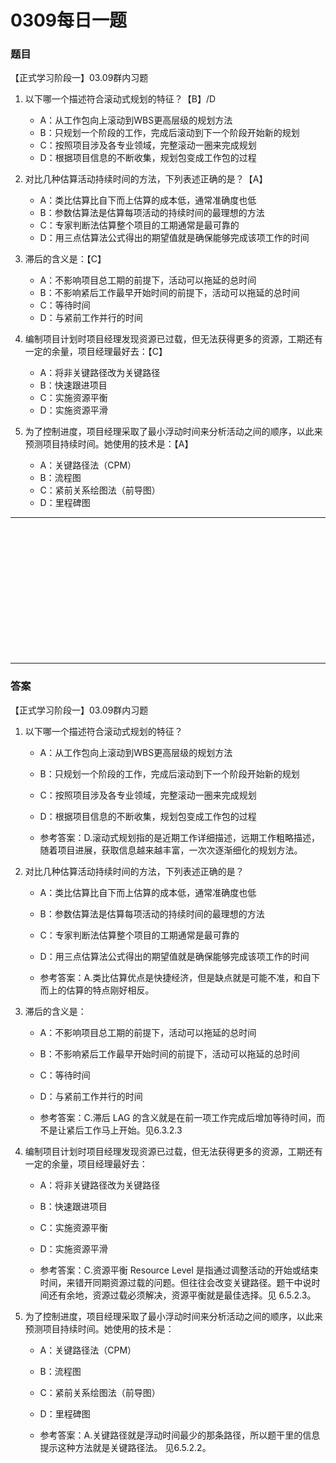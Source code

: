 # 0309每日一题
### 题目
【正式学习阶段一】03.09群内习题

1. 以下哪一个描述符合滚动式规划的特征？【B】/D
	- A：从工作包向上滚动到WBS更高层级的规划方法
	- B：只规划一个阶段的工作，完成后滚动到下一个阶段开始新的规划
	- C：按照项目涉及各专业领域，完整滚动一圈来完成规划
	- D：根据项目信息的不断收集，规划包变成工作包的过程

2. 对比几种估算活动持续时间的方法，下列表述正确的是？【A】
	- A：类比估算比自下而上估算的成本低，通常准确度也低
	- B：参数估算法是估算每项活动的持续时间的最理想的方法
	- C：专家判断法估算整个项目的工期通常是最可靠的
	- D：用三点估算法公式得出的期望值就是确保能够完成该项工作的时间

3. 滞后的含义是：【C】
	- A：不影响项目总工期的前提下，活动可以拖延的总时间
	- B：不影响紧后工作最早开始时间的前提下，活动可以拖延的总时间
	- C：等待时间
	- D：与紧前工作并行的时间

4. 编制项目计划时项目经理发现资源已过载，但无法获得更多的资源，工期还有一定的余量，项目经理最好去：【C】
	- A：将非关键路径改为关键路径
	- B：快速跟进项目
	- C：实施资源平衡
	- D：实施资源平滑

5. 为了控制进度，项目经理采取了最小浮动时间来分析活动之间的顺序，以此来预测项目持续时间。她使用的技术是：【A】
	- A：关键路径法（CPM）
	- B：流程图 
	- C：紧前关系绘图法（前导图）
	- D：里程碑图

<hr/>
<br/><br/><br/><br/><br/><br/><br/><br/><br/><br/><br/><br/>
<hr/>

### 答案
【正式学习阶段一】03.09群内习题

1. 以下哪一个描述符合滚动式规划的特征？
	- A：从工作包向上滚动到WBS更高层级的规划方法
	- B：只规划一个阶段的工作，完成后滚动到下一个阶段开始新的规划
	- C：按照项目涉及各专业领域，完整滚动一圈来完成规划
	- D：根据项目信息的不断收集，规划包变成工作包的过程

	- 参考答案：D.滚动式规划指的是近期工作详细描述，远期工作粗略描述，随着项目进展，获取信息越来越丰富，一次次逐渐细化的规划方法。

2. 对比几种估算活动持续时间的方法，下列表述正确的是？
	- A：类比估算比自下而上估算的成本低，通常准确度也低
	- B：参数估算法是估算每项活动的持续时间的最理想的方法
	- C：专家判断法估算整个项目的工期通常是最可靠的
	- D：用三点估算法公式得出的期望值就是确保能够完成该项工作的时间

	- 参考答案：A.类比估算优点是快捷经济，但是缺点就是可能不准，和自下而上的估算的特点刚好相反。

3. 滞后的含义是：
	- A：不影响项目总工期的前提下，活动可以拖延的总时间
	- B：不影响紧后工作最早开始时间的前提下，活动可以拖延的总时间
	- C：等待时间
	- D：与紧前工作并行的时间

	- 参考答案：C.滞后 LAG 的含义就是在前一项工作完成后增加等待时间，而不是让紧后工作马上开始。见6.3.2.3

4. 编制项目计划时项目经理发现资源已过载，但无法获得更多的资源，工期还有一定的余量，项目经理最好去：
	- A：将非关键路径改为关键路径
	- B：快速跟进项目
	- C：实施资源平衡
	- D：实施资源平滑

	- 参考答案：C.资源平衡 Resource Level 是指通过调整活动的开始或结束时间，来错开同期资源过载的问题。但往往会改变关键路径。题干中说时间还有余地，资源过载必须解决，资源平衡就是最佳选择。见 6.5.2.3。

5. 为了控制进度，项目经理采取了最小浮动时间来分析活动之间的顺序，以此来预测项目持续时间。她使用的技术是：
	- A：关键路径法（CPM）
	- B：流程图 
	- C：紧前关系绘图法（前导图）
	- D：里程碑图

	- 参考答案：A.关键路径就是浮动时间最少的那条路径，所以题干里的信息提示这种方法就是关键路径法。 见6.5.2.2。